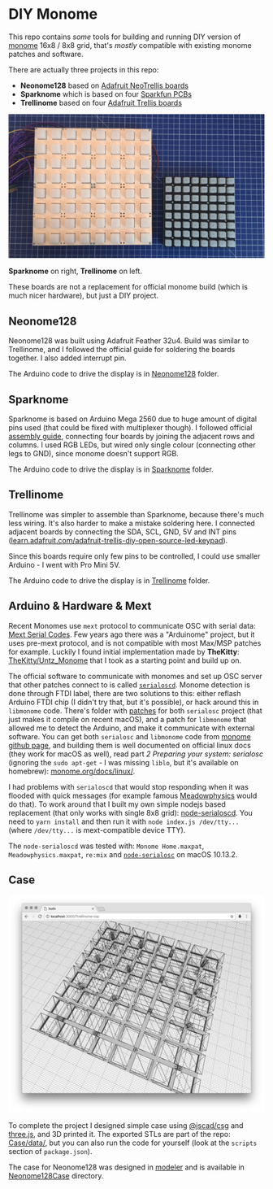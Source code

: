 # DIY Monome

This repo contains *some* tools for building and running DIY version of [monome](https://monome.org/) 16x8 / 8x8 grid, that's *mostly* compatible with existing monome patches and software.

There are actually three projects in this repo:
- **Neonome128** based on [Adafruit NeoTrellis boards](https://www.adafruit.com/product/3954)
- **Sparknome** which is based on four [Sparkfun PCBs](https://www.sparkfun.com/products/8033)
- **Trellinome** based on four [Adafruit Trellis boards](https://www.adafruit.com/product/1616)

![](assets/boards.jpeg)

**Sparknome** on right, **Trellinome** on left.

These boards are not a replacement for official monome build (which is much nicer hardware), but just a DIY project.

## Neonome128

Neonome128 was built using Adafruit Feather 32u4. Build was similar to Trellinome, and I followed the official guide for soldering the boards together. I also added interrupt pin.

The Arduino code to drive the display is in [Neonome128](Neonome128) folder.

## Sparknome

Sparknome is based on Arduino Mega 2560 due to huge amount of digital pins used (that could be fixed with multiplexer though). I followed official [assembly guide](https://learn.sparkfun.com/tutorials/button-pad-hookup-guide), connecting four boards by joining the adjacent rows and columns. I used RGB LEDs, but wired only single colour (connecting other legs to GND), since monome doesn't support RGB.

The Arduino code to drive the display is in [Sparknome](Sparknome) folder.

## Trellinome

Trellinome was simpler to assemble than Sparknome, because there's much less wiring. It's also harder to make a mistake soldering here. I connected adjacent boards by connecting the SDA, SCL, GND, 5V and INT pins ([learn.adafruit.com/adafruit-trellis-diy-open-source-led-keypad](https://learn.adafruit.com/adafruit-trellis-diy-open-source-led-keypad)).

Since this boards require only few pins to be controlled, I could use smaller Arduino - I went with Pro Mini 5V.

The Arduino code to drive the display is in [Trellinome](Trellinome) folder.

## Arduino & Hardware & Mext

Recent Monomes use `mext` protocol to communicate OSC with serial data: [Mext Serial Codes](Mext%20Serial%20Codes.txt). Few years ago there was a "Arduinome" project, but it uses pre-mext protocol, and is not compatible with most Max/MSP patches for example. Luckily I found initial implementation made by **TheKitty**: [TheKitty/Untz_Monome](https://github.com/TheKitty/Untz_Monome) that I took as a starting point and build up on.

The official software to communicate with monomes and set up OSC server that other patches connect to is called [`serialoscd`](https://github.com/monome/serialosc). Monome detection is done through FTDI label, there are two solutions to this: either reflash Arduino FTDI chip (I didn't try that, but it's possible), or hack around this in `libmonome` code. There's folder with [patches](Patches) for both `serialosc` project (that just makes it compile on recent macOS), and a patch for `libmonome` that allowed me to detect the Arduino, and make it communicate with external software. You can get both `serialosc` and `libmonome` code from [monome github page](https://github.com/monome), and building them is well documented on official linux docs (they work for macOS as well), read part *2 Preparing your system: serialosc* (ignoring the `sudo apt-get` - I was missing `liblo`, but it's available on homebrew): [monome.org/docs/linux/](https://monome.org/docs/linux/).

I had problems with `serialoscd` that would stop responding when it was flooded with quick messages (for example famous [Meadowphysics](https://monome.org/docs/app/package/) would do that). To work around that I built my own simple nodejs based replacement (that only works with single 8x8 grid): [node-serialoscd](https://github.com/szymonkaliski/node-serialoscd). You need to `yarn install` and then run it with `node index.js /dev/tty...` (where `/dev/tty...` is mext-compatible device TTY).

The `node-serialoscd` was tested with: `Monome Home.maxpat`, `Meadowphysics.maxpat`, `re:mix` and [`node-serialosc`](https://github.com/dinchak/node-serialosc) on macOS 10.13.2.

## Case

![](assets/case.png)

To complete the project I designed simple case using [@jscad/csg](https://github.com/jscad/csg.js) and [three.js](https://threejs.org), and 3D printed it. The exported STLs are part of the repo: [Case/data/](Case/data/), but you can also run the code for yourself (look at the `scripts` section of `package.json`).

The case for Neonome128 was designed in [modeler](https://github.com/szymonkaliski/modeler) and is available in [Neonome128Case](Neonome128Case) directory.

